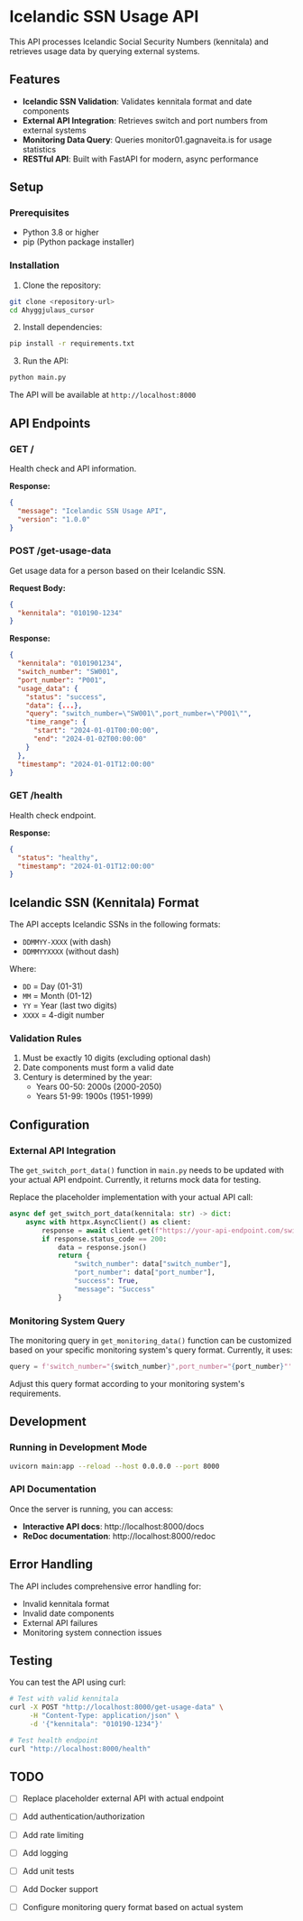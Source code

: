 # Icelandic SSN Usage API

This API processes Icelandic Social Security Numbers (kennitala) and retrieves usage data by querying external systems.

## Features

- **Icelandic SSN Validation**: Validates kennitala format and date components
- **External API Integration**: Retrieves switch and port numbers from external systems
- **Monitoring Data Query**: Queries monitor01.gagnaveita.is for usage statistics
- **RESTful API**: Built with FastAPI for modern, async performance

## Setup

### Prerequisites

- Python 3.8 or higher
- pip (Python package installer)

### Installation

1. Clone the repository:
```bash
git clone <repository-url>
cd Ahyggjulaus_cursor
```

2. Install dependencies:
```bash
pip install -r requirements.txt
```

3. Run the API:
```bash
python main.py
```

The API will be available at `http://localhost:8000`

## API Endpoints

### GET /
Health check and API information.

**Response:**
```json
{
  "message": "Icelandic SSN Usage API",
  "version": "1.0.0"
}
```

### POST /get-usage-data
Get usage data for a person based on their Icelandic SSN.

**Request Body:**
```json
{
  "kennitala": "010190-1234"
}
```

**Response:**
```json
{
  "kennitala": "0101901234",
  "switch_number": "SW001",
  "port_number": "P001",
  "usage_data": {
    "status": "success",
    "data": {...},
    "query": "switch_number=\"SW001\",port_number=\"P001\"",
    "time_range": {
      "start": "2024-01-01T00:00:00",
      "end": "2024-01-02T00:00:00"
    }
  },
  "timestamp": "2024-01-01T12:00:00"
}
```

### GET /health
Health check endpoint.

**Response:**
```json
{
  "status": "healthy",
  "timestamp": "2024-01-01T12:00:00"
}
```

## Icelandic SSN (Kennitala) Format

The API accepts Icelandic SSNs in the following formats:
- `DDMMYY-XXXX` (with dash)
- `DDMMYYXXXX` (without dash)

Where:
- `DD` = Day (01-31)
- `MM` = Month (01-12)
- `YY` = Year (last two digits)
- `XXXX` = 4-digit number

### Validation Rules

1. Must be exactly 10 digits (excluding optional dash)
2. Date components must form a valid date
3. Century is determined by the year:
   - Years 00-50: 2000s (2000-2050)
   - Years 51-99: 1900s (1951-1999)

## Configuration

### External API Integration

The `get_switch_port_data()` function in `main.py` needs to be updated with your actual API endpoint. Currently, it returns mock data for testing.

Replace the placeholder implementation with your actual API call:

```python
async def get_switch_port_data(kennitala: str) -> dict:
    async with httpx.AsyncClient() as client:
        response = await client.get(f"https://your-api-endpoint.com/switch-port/{kennitala}")
        if response.status_code == 200:
            data = response.json()
            return {
                "switch_number": data["switch_number"],
                "port_number": data["port_number"],
                "success": True,
                "message": "Success"
            }
```

### Monitoring System Query

The monitoring query in `get_monitoring_data()` function can be customized based on your specific monitoring system's query format. Currently, it uses:

```python
query = f'switch_number="{switch_number}",port_number="{port_number}"'
```

Adjust this query format according to your monitoring system's requirements.

## Development

### Running in Development Mode

```bash
uvicorn main:app --reload --host 0.0.0.0 --port 8000
```

### API Documentation

Once the server is running, you can access:
- **Interactive API docs**: http://localhost:8000/docs
- **ReDoc documentation**: http://localhost:8000/redoc

## Error Handling

The API includes comprehensive error handling for:
- Invalid kennitala format
- Invalid date components
- External API failures
- Monitoring system connection issues

## Testing

You can test the API using curl:

```bash
# Test with valid kennitala
curl -X POST "http://localhost:8000/get-usage-data" \
     -H "Content-Type: application/json" \
     -d '{"kennitala": "010190-1234"}'

# Test health endpoint
curl "http://localhost:8000/health"
```

## TODO

- [ ] Replace placeholder external API with actual endpoint
- [ ] Add authentication/authorization
- [ ] Add rate limiting
- [ ] Add logging
- [ ] Add unit tests
- [ ] Add Docker support
- [ ] Configure monitoring query format based on actual system

